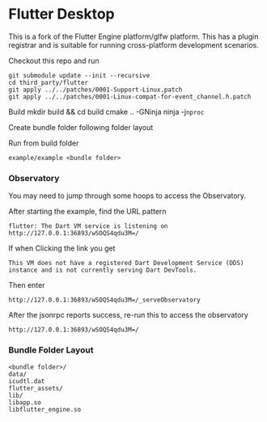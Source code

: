 # Flutter Desktop

This is a fork of the Flutter Engine platform/glfw platform. This has a plugin registrar and is suitable for running
cross-platform development scenarios.

Checkout this repo and run

    git submodule update --init --recursive
    cd third_party/flutter
    git apply ../../patches/0001-Support-Linux.patch
    git apply ../../patches/0001-Linux-compat-for-event_channel.h.patch

Build
mkdir build && cd build
cmake .. -GNinja
ninja -j`nproc`

Create bundle folder following folder layout

Run from build folder

    example/example <bundle folder>

### Observatory

You may need to jump through some hoops to access the Observatory.

After starting the example, find the URL pattern

    flutter: The Dart VM service is listening on http://127.0.0.1:36893/wSOQS4qdu3M=/

If when Clicking the link you get

    This VM does not have a registered Dart Development Service (DDS) instance and is not currently serving Dart DevTools.

Then enter

    http://127.0.0.1:36893/wSOQS4qdu3M=/_serveObservatory

After the jsonrpc reports success, re-run this to access the observatory

    http://127.0.0.1:36893/wSOQS4qdu3M=/

### Bundle Folder Layout

    <bundle folder>/
    data/
    icudtl.dat
    flutter_assets/
    lib/
    libapp.so
    libflutter_engine.so
